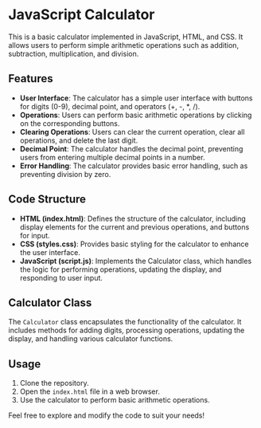 # JavaScript Calculator

This is a basic calculator implemented in JavaScript, HTML, and CSS. It allows users to perform simple arithmetic operations such as addition, subtraction, multiplication, and division.

## Features

-  **User Interface**: The calculator has a simple user interface with buttons for digits (0-9), decimal point, and operators (+, -, \*, /).
-  **Operations**: Users can perform basic arithmetic operations by clicking on the corresponding buttons.
-  **Clearing Operations**: Users can clear the current operation, clear all operations, and delete the last digit.
-  **Decimal Point**: The calculator handles the decimal point, preventing users from entering multiple decimal points in a number.
-  **Error Handling**: The calculator provides basic error handling, such as preventing division by zero.

## Code Structure

-  **HTML (index.html)**: Defines the structure of the calculator, including display elements for the current and previous operations, and buttons for input.
-  **CSS (styles.css)**: Provides basic styling for the calculator to enhance the user interface.
-  **JavaScript (script.js)**: Implements the Calculator class, which handles the logic for performing operations, updating the display, and responding to user input.

## Calculator Class

The `Calculator` class encapsulates the functionality of the calculator. It includes methods for adding digits, processing operations, updating the display, and handling various calculator functions.

## Usage

1. Clone the repository.
2. Open the `index.html` file in a web browser.
3. Use the calculator to perform basic arithmetic operations.

Feel free to explore and modify the code to suit your needs!
